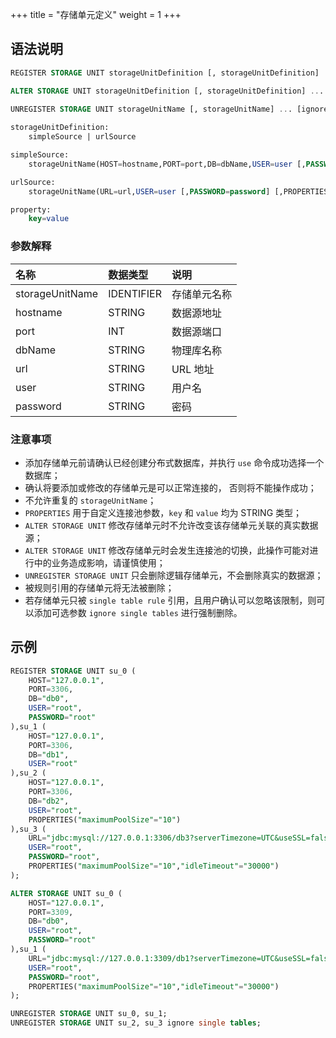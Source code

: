 +++
title = "存储单元定义"
weight = 1
+++

## 语法说明

```sql
REGISTER STORAGE UNIT storageUnitDefinition [, storageUnitDefinition] ...

ALTER STORAGE UNIT storageUnitDefinition [, storageUnitDefinition] ...
    
UNREGISTER STORAGE UNIT storageUnitName [, storageUnitName] ... [ignore single tables]

storageUnitDefinition:
    simpleSource | urlSource

simpleSource:
    storageUnitName(HOST=hostname,PORT=port,DB=dbName,USER=user [,PASSWORD=password] [,PROPERTIES(property [,property]) ...])

urlSource:
    storageUnitName(URL=url,USER=user [,PASSWORD=password] [,PROPERTIES(property [,property]) ...])

property:
    key=value
```

### 参数解释

| 名称                 | 数据类型    | 说明     |
|:-------------------|:-----------|:-------|
| storageUnitName    | IDENTIFIER | 存储单元名称 |
| hostname           | STRING     | 数据源地址  |
| port               | INT        | 数据源端口  |
| dbName             | STRING     | 物理库名称  |
| url                | STRING     | URL 地址 |
| user               | STRING     | 用户名    |
| password           | STRING     | 密码     |

### 注意事项

- 添加存储单元前请确认已经创建分布式数据库，并执行 `use` 命令成功选择一个数据库；
- 确认将要添加或修改的存储单元是可以正常连接的， 否则将不能操作成功；
- 不允许重复的 `storageUnitName`；
- `PROPERTIES` 用于自定义连接池参数，`key` 和 `value` 均为 STRING 类型；
- `ALTER STORAGE UNIT` 修改存储单元时不允许改变该存储单元关联的真实数据源；
- `ALTER STORAGE UNIT` 修改存储单元时会发生连接池的切换，此操作可能对进行中的业务造成影响，请谨慎使用；
- `UNREGISTER STORAGE UNIT` 只会删除逻辑存储单元，不会删除真实的数据源；
- 被规则引用的存储单元将无法被删除；
- 若存储单元只被 `single table rule` 引用，且用户确认可以忽略该限制，则可以添加可选参数 `ignore single tables` 进行强制删除。

## 示例

```sql
REGISTER STORAGE UNIT su_0 (
    HOST="127.0.0.1",
    PORT=3306,
    DB="db0",
    USER="root",
    PASSWORD="root"
),su_1 (
    HOST="127.0.0.1",
    PORT=3306,
    DB="db1",
    USER="root"
),su_2 (
    HOST="127.0.0.1",
    PORT=3306,
    DB="db2",
    USER="root",
    PROPERTIES("maximumPoolSize"="10")
),su_3 (
    URL="jdbc:mysql://127.0.0.1:3306/db3?serverTimezone=UTC&useSSL=false",
    USER="root",
    PASSWORD="root",
    PROPERTIES("maximumPoolSize"="10","idleTimeout"="30000")
);

ALTER STORAGE UNIT su_0 (
    HOST="127.0.0.1",
    PORT=3309,
    DB="db0",
    USER="root",
    PASSWORD="root"
),su_1 (
    URL="jdbc:mysql://127.0.0.1:3309/db1?serverTimezone=UTC&useSSL=false",
    USER="root",
    PASSWORD="root",
    PROPERTIES("maximumPoolSize"="10","idleTimeout"="30000")
);

UNREGISTER STORAGE UNIT su_0, su_1;
UNREGISTER STORAGE UNIT su_2, su_3 ignore single tables;
```
